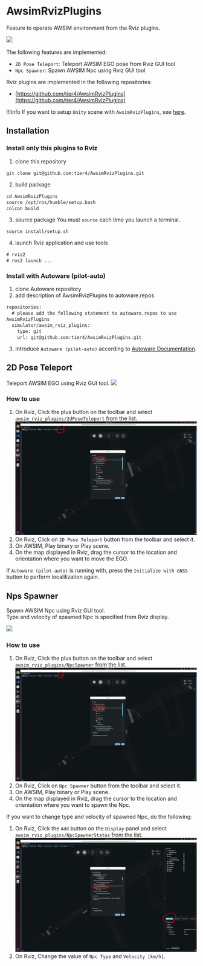 # AwsimRvizPlugins
Feature to operate AWSIM environment from the Rviz plugins.

<a href="./npc_spawner.png" data-lightbox="AwsimRvizPlugins" data-title="" data-alt="AwsimRvizPlugins"><img src="./npc_spawner.png"></a>

The following features are implemented:

- `2D Pose Teleport`: Teleport AWSIM EGO pose from Rviz GUI tool
- `Npc Spawner`: Spawn AWSIM Npc using Rviz GUI tool

Rviz plugins are implemented in the following repositories:

- [https://github.com/tier4/AwsimRvizPlugins](https://github.com/tier4/AwsimRvizPlugins)

!!!info
    If you want to setup `Unity` scene with `AwsimRvizPlugins`, see [here](../../../DeveloperGuide/Layer/Usecase/AwsimRvizPlugins/index.md).

## Installation
### Install only this plugins to Rviz
1. clone this repository
```
git clone git@github.com:tier4/AwsimRvizPlugins.git
```
2. build package
```
cd AwsimRvizPlugins
source /opt/ros/humble/setup.bash
colcon build
```
3. source package
You must `source` each time you launch a terminal.
```
source install/setup.sh
```
4. launch Rviz application and use tools
```
# rviz2
# ros2 launch ...
```

### Install with Autoware (pilot-auto)
1. clone Autoware repository
2. add description of AwsimRvizPlugins to autoware.repos
```
repositories:
  # please add the following statement to autoware.repos to use AwsimRvizPlugins
  simulator/awsim_rviz_plugins:
    type: git
    url: git@github.com:tier4/AwsimRvizPlugins.git
```
3. Introduce `Autoware (pilot-auto)` according to [Autoware Documentation](https://autowarefoundation.github.io/autoware-documentation/main/installation/autoware/source-installation/).

## 2D Pose Teleport
Teleport AWSIM EGO using Rviz GUI tool.
<a href="./2d_pose_teleport.png" data-lightbox="2D Pose Teleport" data-title="" data-alt="2D Pose Teleport"><img src="./2d_pose_teleport.png"></a>

### How to use
1. On Rviz, Click the plus button on the toolbar and select `awsim_rviz_plugins/2dPoseTeleport` from the list.
<a href="./tool_bar_ego.png" data-lightbox="2D Pose Teleport Setup" data-title="" data-alt="2D Pose Teleport Setup"><img src="./tool_bar_ego.png"></a>
2. On Rviz, Click on `2D Pose Teleport` button from the toolbar and select it.
3. On AWSIM, Play binary or Play scene.
4. On the map displayed in Rviz, drag the cursor to the location and orientation where you want to move the EGO.

If `Autoware (pilot-auto)` is running with, press the `Initialize with GNSS` button to perform localilization again.

## Nps Spawner
Spawn AWSIM Npc using Rviz GUI tool.<br>
Type and velocity of spawned Npc is specified from Rviz display.

<a href="./npc_spawner.png" data-lightbox="Npc Spawner" data-title="" data-alt="Npc Spawner"><img src="./npc_spawner.png"></a>

### How to use
1. On Rviz, Click the plus button on the toolbar and select `awsim_rviz_plugins/NpcSpawner` from the list.
<a href="./tool_bar_npc.png" data-lightbox="Tool Bar" data-title="" data-alt="Tool Bar"><img src="./tool_bar_npc.png"></a>
2. On Rviz, Click on `Npc Spawner` button from the toolbar and select it.
3. On AWSIM, Play binary or Play scene.
4. On the map displayed in Rviz, drag the cursor to the location and orientation where you want to spawn the Npc.

If you want to change type and velocity of spawned Npc, do the following:

1. On Rviz, Click the `Add` button on the `Display` panel and select `awsim_rviz_plugins/NpcSpawnerStatus` from the list.
<a href="./status_panel.png" data-lightbox="Status Panel" data-title="" data-alt="Status Panel"><img src="./status_panel.png"></a>
2. On Rviz, Change the value of `Npc Type` and `Velocity [km/h]`.
